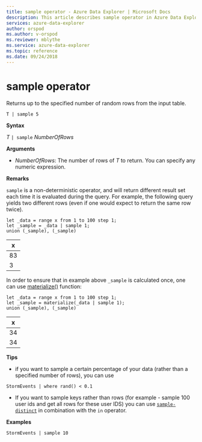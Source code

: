 ```yaml
---
title: sample operator - Azure Data Explorer | Microsoft Docs
description: This article describes sample operator in Azure Data Explorer.
services: azure-data-explorer
author: orspod
ms.author: v-orspod
ms.reviewer: mblythe
ms.service: azure-data-explorer
ms.topic: reference
ms.date: 09/24/2018
---
```

# sample operator

Returns up to the specified number of random rows from the input table.

```kusto
T | sample 5
```

**Syntax**

*T* `| sample`  *NumberOfRows*

**Arguments**
* *NumberOfRows*: The number of rows of *T* to return. You can specify any numeric expression.

**Remarks**

`sample` is a non-deterministic operator, and will return different result set each time it is evaluated during the query. For example, the following query yields two different rows (even if one would expect to return the same row twice).

```kusto
let _data = range x from 1 to 100 step 1;
let _sample = _data | sample 1;
union (_sample), (_sample)
```

|x|
|---|
|83|
|3|

In order to ensure that in example above `_sample` is calculated once, one can use [materialize()](./materializefunction.md) function:

```kusto
let _data = range x from 1 to 100 step 1;
let _sample = materialize(_data | sample 1);
union (_sample), (_sample)
```

|x|
|---|
|34|
|34|

**Tips**

* if you want to sample a certain percentage of your data (rather than a specified number of rows), you can use 

```kusto
StormEvents | where rand() < 0.1
```

* If you want to sample keys rather than rows (for example - sample 100 user ids and get all rows for these user IDS) you can use [`sample-distinct`](./sampledistinctoperator.md) in combination with the `in` operator.

**Examples**  

```kusto
StormEvents | sample 10
```